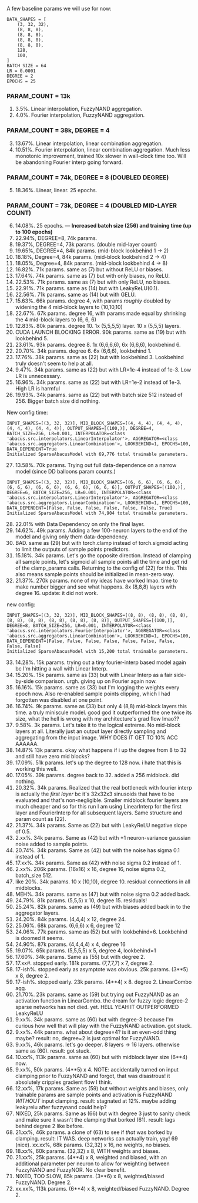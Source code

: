 A few baseline params we will use for now:
```
DATA_SHAPES = [
    (3, 32, 32),
    (8, 8, 8),
    (8, 8, 8),
    (8, 8, 8),
    (8, 8, 8),
    128,
    100,
]
BATCH_SIZE = 64
LR = 0.0001
DEGREE = 2
EPOCHS = 25

```
### PARAM_COUNT = 13k
1. 3.5%. Linear interpolation, FuzzyNAND aggregation.
2. 4.0%. Fourier interpolation, FuzzyNAND aggregation.
### PARAM_COUNT = 38k, DEGREE = 4
3. 13.67%. Linear interpolation, linear combination aggregation.
4. 10.51%. Fourier interpolation, linear combination aggregation. Much less monotonic improvement, trained 10x slower in wall-clock time too. Will be abandoning Fourier interp going forward.
### PARAM_COUNT = 74k, DEGREE = 8 (DOUBLED DEGREE)
5. 18.36%. Linear, linear. 25 epochs.
### PARAM_COUNT = 73k, DEGREE = 4 (DOUBLED MID-LAYER COUNT)
6. 14.08%. 25 epochs.
— **Increased batch size (256) and training time (up to 100 epochs)**
7. 22.94%, DEGREE=8, 74k params.
8. 19.37%, DEGREE=4, 73k params. (double mid-layer count)
9. 19.65%, DEGREE=4, 84k params. (mid-block lookbehind 1 -> 2)
10. 18.18%, Degree=4, 84k params. (mid-block lookbehind 2 -> 4)
11. 18.05%, Degree=4, 84k params. (mid-block lookbehind 4 -> 8)
12. 16.82%. 71k params. same as (7) but without ReLU or biases.
13. 17.64%. 74k params. same as (7) but with only biases, no ReLU.
14. 22.53%. 71k params. same as (7) but with only ReLU, no biases.
15. 22.91%. 71k params. same as (14) but with LeakyReLU(0.1).
16. 22.56%. 71k params. same as (14) but with GELU.
17. 15.63%. 66k params. degree 4, with params *roughly* doubled by widening the 4 mid-block layers to (10,10,10)
18. 22.67%. 67k params. degree 16, with params made equal by shrinking the 4 mid-block layers to (6, 6, 6)
19. 12.83%. 80k params. degree 10. 1x (5,5,5,5) layer. 10 x (5,5,5) layers.
20. CUDA LAUNCH BLOCKING ERROR. 90k params. same as (19) but with lookbehind 5.
21. 23.61%. 93k params. degree 8. 1x (6,6,6,6), 6x (6,6,6), lookbehind 6.
22. 20.70%. 34k params. degree 6. 6x (6,6,6), lookbehind 1.
23. 17.76%. 38k params. same as (22) but with lookbehind 3. Lookbehind truly doesn't seem to help at all.
24. 9.47%. 34k params. same as (22) but with LR=1e-4 instead of 1e-3. Low LR is unnecessary.
25. 16.96%. 34k params. same as (22) but with LR=1e-2 instead of 1e-3. High LR is harmful
26. 19.93%. 34k params. same as (22) but with batch size 512 instead of 256. Bigger batch size did nothing.

New config time:
```
INPUT_SHAPES=[(3, 32, 32)], MID_BLOCK_SHAPES=[(4, 4, 4), (4, 4, 4), (4, 4, 4), (4, 4, 4)], OUTPUT_SHAPES=[(100,)], DEGREE=4, BATCH_SIZE=256, LR=0.001, INTERPOLATOR=<class 'abacus.src.interpolators.LinearInterpolator'>, AGGREGATOR=<class 'abacus.src.aggregators.LinearCombination'>, LOOKBEHIND=1, EPOCHS=100, DATA_DEPENDENT=True
Initialized SparseAbacusModel with 69,776 total trainable parameters.
```
27. 13.58%. 70k params. Trying out full data-dependence on a narrow model (since DD balloons param counts.)

```
INPUT_SHAPES=[(3, 32, 32)], MID_BLOCK_SHAPES=[(6, 6, 6), (6, 6, 6), (6, 6, 6), (6, 6, 6), (6, 6, 6), (6, 6, 6)], OUTPUT_SHAPES=[(100,)], DEGREE=6, BATCH_SIZE=256, LR=0.001, INTERPOLATOR=<class 'abacus.src.interpolators.LinearInterpolator'>, AGGREGATOR=<class 'abacus.src.aggregators.LinearCombination'>, LOOKBEHIND=1, EPOCHS=100, DATA_DEPENDENT=[False, False, False, False, False, False, True]
Initialized SparseAbacusModel with 74,904 total trainable parameters.
```
28. 22.01% with Data Dependency on only the final layer.
29. 14.62%. 49k params. Adding a few 100-neuron layers to the end of the model and giving only them data-dependency.
30. BAD. same as (29) but with torch.clamp instead of torch.sigmoid acting to limit the outputs of sample points predictors.
31. 15.18%. 34k params. Let's go the opposite direction. Instead of clamping all sample points, let's sigmoid all sample points all the time and get rid of the clamp_params calls. Returning to the config of (22) for this. This also means sample points should be initialized in mean-zero way.
32. 21.37%. 270k params. none of my ideas have worked lmao. time to make number bigger and see what happens. 8x (8,8,8) layers with degree 16. update: it did not work.

new config:
```
INPUT_SHAPES=[(3, 32, 32)], MID_BLOCK_SHAPES=[(8, 8), (8, 8), (8, 8), (8, 8), (8, 8), (8, 8), (8, 8), (8, 8)], OUTPUT_SHAPES=[(100,)], DEGREE=8, BATCH_SIZE=256, LR=0.001, INTERPOLATOR=<class 'abacus.src.interpolators.FourierInterpolator'>, AGGREGATOR=<class 'abacus.src.aggregators.LinearCombination'>, LOOKBEHIND=1, EPOCHS=100, DATA_DEPENDENT=[False, False, False, False, False, False, False, False, False]
Initialized SparseAbacusModel with 15,200 total trainable parameters.
```
33. 14.28%. 15k params. trying out a tiny fourier-interp based model again bc I'm hitting a wall with Linear Interp.
34. 15.20%. 15k params. same as (33) but with Linear Interp as a fair side-by-side comparison. urgh. giving up on Fourier again now.
35. 16.16%. 15k params. same as (33) but I'm logging the weights every epoch now. Also re-enabled sample points clipping, which I had forgotten was disabled at one point.
36. 16.74%. 9k params. same as (33) but only 4 (8,8) mid-block layers this time. a truly miniscule model. good god it outperformed the one twice its size, what the hell is wrong with my architecture's grad flow lmao??
37. 9.58%. 3k params. Let's take it to the logical extreme. No mid-block layers at all. Literally just an output layer directly sampling and aggregating from the input image. WHY DOES IT GET TO 10% ACC AAAAAA.
38. 14.87% 13k params. okay what happens if i up the degree from 8 to 32 and still have zero mid blocks?
39. 17.09%. 51k params. let's up the degree to 128 now. i hate that this is working this well.
40. 17.05%. 39k params. degree back to 32. added a 256 midblock. did nothing.
41. 20.32%. 34k params. Realized that the real bottleneck with fourier interp is actually the *first layer* bc it's 32x32x3 sinusoids that have to be evaluated and that's non-negligible. Smaller midblock fourier layers are much cheaper and so for this run I am using LinearInterp for the first layer and FourierInterp for all subsequent layers. Same structure and param count as (22).
42. 21.37%. 34k params. Same as (22) but with LeakyReLU negative slope of 0.5.
43. 2.xx%. 34k params. Same as (42) but with ±1 neuron-variance gaussian noise added to sample points.
44. 20.74%. 34k params. Same as (42) but with the noise has sigma 0.1 instead of 1.
45. 17.xx%. 34k params. Same as (42) with noise sigma 0.2 instead of 1.
46. 2.xx%. 206k params. (16x16) x 16, degree 16, noise sigma 0.2, batch_size 512.
47. like 20%. 34k params. 10 x (10,10), degree 10. residual connections in all midblocks.
48. MEH%. 34k params. same as (47) but with noise sigma 0.2 added back.
49. 24.79%. 81k params. (5,5,5) x 10, degree 15. residuals!
50. 25.24%. 82k params. same as (49) but with biases added back in to the aggregator layers.
51. 24.20%. 84k params. (4,4,4) x 12, degree 24.
52. 25.06%. 68k params. (6,6,6) x 6, degree 12
53. 24.06%. 77k params. same as (52) but with lookbehind=6. Lookbehind is doomed it seems.
54. 24.90%. 87k params. (4,4,4,4) x 4, degree 16
55. 19.07%. 65k params. (5,5,5,5) x 5, degree 4, lookbehind=1
56. 17.60%. 34k params. Same as (55) but with degree 2.
57. 17.xx#. stopped early. 181k params. (7,7,7,7) x 7, degree 2.
58. 17-ish%. stopped early as asymptote was obvious. 25k params. (3**5) x 8, degree 2.
59. 17-ish%. stopped early. 23k params. (4**4) x 8. degree 2. LinearCombo agg.
60. 21.70%. 23k params. same as (59) but trying out FuzzyNAND as an activation function in LinearCombo. the dream for fuzzy logic degree-2 sparse networks has not died. yet. HELL YEAH IT OUTPERFORMED LeakyReLU
61. 9.xx%. 34k params. same as (60) but with degree-3 because I'm curious how well that will play with the FuzzyNAND activation. got stuck.
62. 9.xx%. 44k params. what about degree=4? is it an even-odd thing maybe? result: no, degree=2 is just optimal for FuzzyNAND.
63. 9.xx%, 46k params. let's go deeper. 8 layers -> 16 layers. otherwise same as (60). result: got stuck.
64. 10.xx%, 113k params. same as (60) but with midblock layer size (6**4) now.
65. 9.xx%, 50k params. (4**5) x 4.
NOTE: accidentally turned on input clamping prior to FuzzyNAND and forgot, that was disastrous! it absolutely cripples gradient flow I think.
66. 12.xx%, 17k params. Same as (59) but without weights and biases, only trainable params are sample points and activation is FuzzyNAND *WITHOUT* input clamping. result: stagnated at 12%. maybe adding leakyrelu after fuzzynand could help?
67. NIXED, 25k params. Same as (66) but with degree 3 just to sanity check and make sure it wasn't the clamping that borked (61). result: lags behind degree 2 like before.
68. 21.xx%, 46k params. a clone of (63) to see if *that* was borked by clamping. result: IT WAS. deep networks can actually train, yay!
69 (nice). xx.xx%, 68k params. (32,32) x 16, no weights, no biases.
70. 18.xx%, 60k params. (32,32) x 8, WITH weights and biases.
71. 21.xx%, 25k params. (4**4) x 8, weighted and biased, with an additional parameter per neuron to allow for weighting between FuzzyNAND and FuzzyNOR. No clear benefit.
72. NIXED, TOO SLOW, 85k params. (3**6) x 8, weighted/biased FuzzyNAND. Degree 2.
72. xx.xx%, 113k params. (6**4) x 8, weighted/biased FuzzyNAND. Degree 2.
